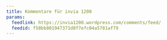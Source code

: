 ```yaml
---
title: Kommentare für invia 1200
params:
  feedlink: https://invia1200.wordpress.com/comments/feed/
  feedid: f58bb801947371d8f7efc04a5781af79
---
```

